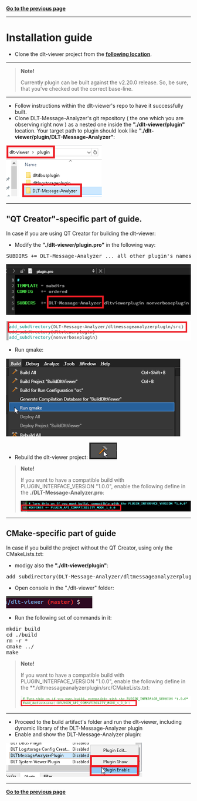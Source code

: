 [**Go to the previous page**](../../README.md)

----

# Installation guide

- Clone the dlt-viewer project from the **[following location]( https://github.com/GENIVI/dlt-viewer )**.

----

> **Note!**
> 
> Currently plugin can be built against the v2.20.0 release. So, be sure, that you've checked out the correct base-line. 

----

- Follow instructions within the dlt-viewer's repo to have it successfully built.
- Clone DLT-Message-Analyzer's git repository ( the one which you are observing right now ) as a nested one inside the **"./dlt-viewer/plugin"** location.
Your target path to plugin should look like **"./dlt-viewer/plugin/DLT-Message-Analyzer"**:

![Screenshot of DLT Message Analyzer plugin location inside the dlt-viewer project](./installation_guide_plugin_location.png)

----

## "QT Creator"-specific part of guide.

In case if you are using QT Creator for building the dlt-viewer:

- Modify the **"./dlt-viewer/plugin.pro"** in the following way:
<pre>SUBDIRS += DLT-Message-Analyzer ... all other plugin's names, which exist in delivery by default ...</pre>

![Screenshot of plugin.pro file's modification](./installation_guide_plugin_pro.png)

![Screenshot of plugin.pro cmakelists.txt modification](./installation_guide_cmakelists_modification.png)

- Run qmake:

![Screenshot of "Run qmake" QT's option](./installation_guide_run_qmake.png)

- Rebuild the dlt-viewer project: ![Screenshot of "Build project" QT's option](./installation_guide_build.png)

> **Note!** 
> 
> If you want to have a compatible build with PLUGIN_INTERFACE_VERSION "1.0.0", enable the following define in the **./DLT-Message-Analyzer.pro**:
> 
> ![Screenshot enable 1.0.0 compatibility define in QT creator](./installation_guide_enable_define_pro.png)

----

## CMake-specific part of guide

In case if you build the project without the QT Creator, using only the CMakeLists.txt:

- modigy also the **"./dlt-viewer/plugin"**:

<pre>add_subdirectory(DLT-Message-Analyzer/dltmessageanalyzerplugin/src)</pre>

- Open console in the "./dlt-viewer" folder:

![Screenshot of console](./installation_guide_console.png)

- Run the following set of commands in it:

<pre>mkdir build
cd ./build
rm -r *
cmake ../
make
</pre>

> **Note!** 
> 
> If you want to have a compatible build with PLUGIN_INTERFACE_VERSION "1.0.0", enable the following define in the **./dltmessageanalyzerplugin/src/CMakeLists.txt:
> 
> ![Screenshot enable 1.0.0 compatibility define in CMakeLists.txt](./installation_guide_enable_define_cmake.png)

----

- Proceed to the build artifact's folder and run the dlt-viewer, including dynamic library of the DLT-Message-Analyzer plugin
- Enable and show the DLT-Message-Analyzer plugin:

![Screenshot of enabling the plugin](./installation_guide_enable_plugin.png)

----

[**Go to the previous page**](../../README.md)